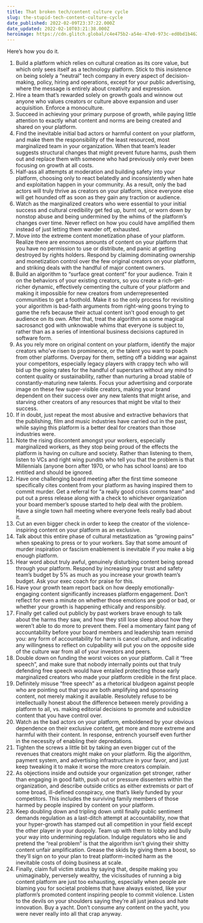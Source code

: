 ```yaml
---
title: That broken tech/content culture cycle
slug: the-stupid-tech-content-culture-cycle
date_published: 2022-02-09T23:37:22.000Z
date_updated: 2022-02-10T03:21:38.000Z
heroimage: https://cdn.glitch.global/c4e475b2-a54e-47e0-973c-ed0bd1b46262/kevin-andre-broken-record.jpeg?v=1669511042979
---
```


Here’s how you do it.

1. Build a platform which relies on cultural creation as its core value, but which only sees itself as a technology platform. Stick to this insistence on being solely a “neutral” tech company in every aspect of decision-making, policy, hiring and operations, except for your public advertising, where the message is entirely about creativity and expression.
2. Hire a team that’s rewarded solely on growth goals and winnow out anyone who values creators or culture above expansion and user acquisition. Enforce a monoculture.
3. Succeed in achieving your primary purpose of growth, while paying little attention to exactly what content and norms are being created and shared on your platform.
4. Find the inevitable initial bad actors or harmful content on your platform, and make them the responsibility of the least resourced, most marginalized team in your organization. When that team’s leader suggests structural changes that might prevent future harms, push them out and replace them with someone who had previously only ever been focusing on growth at all costs.
5. Half-ass all attempts at moderation and building safety into your platform, choosing only to react belatedly and inconsistently when hate and exploitation happen in your community. As a result, only the bad actors will truly thrive as creators on your platform, since everyone else will get hounded off as soon as they gain any traction or audience.
6. Watch as the marginalized creators who were essential to your initial success and cultural credibility get fed up, burnt out, or worn down by nonstop abuse and being undermined by the whims of the platform’s changes over time. Never reflect on how you could have amplified them instead of just letting them wander off, exhausted.
7. Move into the extreme content monetization phase of your platform. Realize there are enormous amounts of content on your platform that you have no permission to use or distribute, and panic at getting destroyed by rights holders. Respond by claiming dominating ownership and monetization control over the few original creators on your platform, and striking deals with the handful of major content owners.
8. Build an algorithm to “surface great content” for your audience. Train it on the behaviors of your existing creators, so you create a rich-get-richer dynamic, effectively cementing the culture of your platform and making it impossible for new creators from underrepresented communities to get a foothold. Make it so the only process for revisiting your algorithm is bad-faith arguments from right-wing goons trying to game the refs because their actual content isn’t good enough to get audience on its own. After that, treat the algorithm as some magical sacrosanct god with unknowable whims that everyone is subject to, rather than as a series of intentional business decisions captured in software form.
9. As you rely more on original content on your platform, identify the major creators who’ve risen to prominence, or the talent you want to poach from other platforms. Overpay for them, setting off a bidding war against your competitors, especially legacy players with crappy tech who will bid up the going rates for the handful of superstars without any mind to content quality or sustainability, rather than nurturing a broad stable of constantly-maturing new talents. Focus your advertising and corporate image on these few super-visible creators, making your brand dependent on their success over any new talents that might arise, and starving other creators of any resources that might be vital to their success.
10. If in doubt, just repeat the most abusive and extractive behaviors that the publishing, film and music industries have carried out in the past, while saying this platform is a better deal for creators than those industries were.
11. Note the rising discontent amongst your workers, especially marginalized workers, as they stop being proud of the effects the platform is having on culture and society. Rather than listening to them, listen to VCs and right wing pundits who tell you that the problem is that Millennials (anyone born after 1970, or who has school loans) are too entitled and should be ignored.
12. Have one challenging board meeting after the first time someone specifically cites content from your platform as having inspired them to commit murder. Get a referral for “a really good crisis comms team” and put out a press release along with a check to whichever organization your board member’s spouse started to help deal with the problem. Have a single town hall meeting where everyone feels really bad about it.
13. Cut an even bigger check in order to keep the creator of the violence-inspiring content on your platform as an exclusive.
14. Talk about this entire phase of cultural metastization as “growing pains” when speaking to press or to your workers. Say that some amount of murder inspiration or fascism enablement is inevitable if you make a big enough platform.
15. Hear word about truly awful, genuinely disturbing content being spread through your platform. Respond by increasing your trust and safety team’s budget by 5% as much as you increase your growth team’s budget. Ask your exec coach for praise for this.
16. Have your growth team report back on how deeply emotionally-engaging content significantly increases platform engagement. Don’t reflect for even a minute on whether those emotions are good or bad, or whether your growth is happening ethically and responsibly.
17. Finally get called out publicly by past workers brave enough to talk about the harms they saw, and how they still lose sleep about how they weren’t able to do more to prevent them. Feel a momentary faint pang of accountability before your board members and leadership team remind you: any form of accountability for harm is cancel culture, and indicating any willingness to reflect on culpability will put you on the opposite side of the culture war from all of your investors and peers.
18. Double down on funding the worst voices on your platform. Call it “free speech”, and make sure that nobody internally points out that truly defending free speech would have entailed protecting those early marginalized creators who made your platform credible in the first place.
19. Definitely misuse “free speech” as a rhetorical bludgeon against people who are pointing out that you are both amplifying and sponsoring content, not merely making it available. Resolutely refuse to be intellectually honest about the difference between merely providing a platform to all, vs. making editorial decisions to promote and subsidize content that you have control over.
20. Watch as the bad actors on your platform, emboldened by your obvious dependence on their exclusive content, get more and more extreme and harmful with their content. In response, entrench yourself even further in the necessity of enabling their depredations.
21. Tighten the screws a little bit by taking an even bigger cut of the revenues that creators might make on your platform. Rig the algorithm, payment system, and advertising infrastructure in your favor, and just keep tweaking it to make it worse the more creators complain.
22. As objections inside and outside your organization get stronger, rather than engaging in good faith, push out or pressure dissenters within the organization, and describe outside critics as either extremists or part of some broad, ill-defined conspiracy, one that’s likely funded by your competitors. This includes the surviving family members of those harmed by people inspired by content on your platform.
23. Keep doubling down and tripling down until finally public sentiment demands regulation as a last-ditch attempt at accountability, now that your hyper-growth has stamped out all competition in your field except the other player in your duopoly. Team up with them to lobby and bully your way into undermining regulation. Indulge regulators who lie and pretend the “real problem” is that the algorithm isn’t giving their shitty content unfair amplification. Grease the skids by giving them a boost, so they’ll sign on to your plan to treat platform-incited harm as the inevitable costs of doing business at scale.
24. Finally, claim full victim status by saying that, despite making you unimaginably, perversely wealthy, the vicissitudes of running a big content platform are just too exhausting, especially when people are blaming you for societal problems that have always existed, like your platform’s promoted content inspiring people to commit violence. Listen to the devils on your shoulders saying they’re all just jealous and hate innovation. Buy a yacht. Don’t consume any content on the yacht, you were never really into all that crap anyway.
